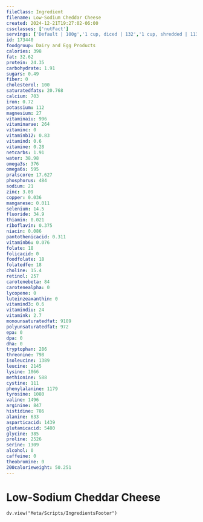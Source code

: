 ```yaml
---
fileClass: Ingredient
filename: Low-Sodium Cheddar Cheese
created: 2024-12-21T19:27:02-06:00
cssclasses: ['nutFact']
servings: ['Default | 100g','1 cup, diced | 132','1 cup, shredded | 113','1 oz | 28.4','1 cubic inch | 17','1 slice (1 oz) | 28']
id: 173440
foodgroup: Dairy and Egg Products
calories: 398
fat: 32.62
protein: 24.35
carbohydrate: 1.91
sugars: 0.49
fiber: 0
cholesterol: 100
saturatedfats: 20.768
calcium: 703
iron: 0.72
potassium: 112
magnesium: 27
vitaminaiu: 996
vitaminarae: 264
vitaminc: 0
vitaminb12: 0.83
vitamind: 0.6
vitamine: 0.28
netcarbs: 1.91
water: 38.98
omega3s: 376
omega6s: 595
pralscore: 17.627
phosphorus: 484
sodium: 21
zinc: 3.09
copper: 0.036
manganese: 0.011
selenium: 14.5
fluoride: 34.9
thiamin: 0.021
riboflavin: 0.375
niacin: 0.086
pantothenicacid: 0.311
vitaminb6: 0.076
folate: 18
folicacid: 0
foodfolate: 18
folatedfe: 18
choline: 15.4
retinol: 257
carotenebeta: 84
carotenealpha: 0
lycopene: 0
luteinzeaxanthin: 0
vitamind3: 0.6
vitamindiu: 24
vitamink: 2.7
monounsaturatedfat: 9189
polyunsaturatedfat: 972
epa: 0
dpa: 0
dha: 0
tryptophan: 286
threonine: 798
isoleucine: 1389
leucine: 2145
lysine: 1866
methionine: 588
cystine: 111
phenylalanine: 1179
tyrosine: 1080
valine: 1496
arginine: 847
histidine: 786
alanine: 633
asparticacid: 1439
glutamicacid: 5480
glycine: 385
proline: 2526
serine: 1309
alcohol: 0
caffeine: 0
theobromine: 0
200calorieweight: 50.251
---
```


# Low-Sodium Cheddar Cheese

```dataviewjs
dv.view("Meta/Scripts/IngredientsFooter")
```